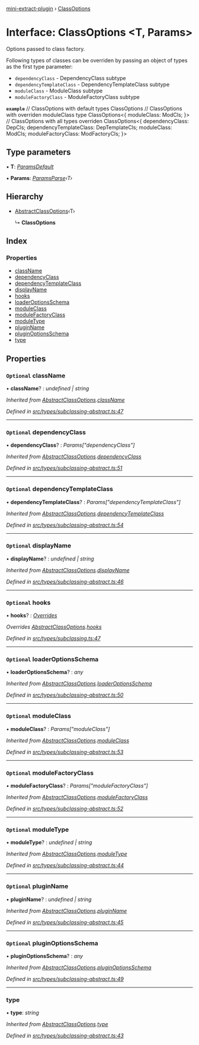 [mini-extract-plugin](../README.md) › [ClassOptions](classoptions.md)

# Interface: ClassOptions <**T, Params**>

Options passed to class factory.

Following types of classes can be overriden by passing an object of types as
the first type parameter:
- `dependencyClass` - DependencyClass subtype
- `dependencyTemplateClass` - DependencyTemplateClass subtype
- `moduleClass` - ModuleClass subtype
- `moduleFactoryClass` - ModuleFactoryClass subtype

**`example`** 
// ClassOptions with default types
ClassOptions
// ClassOptions with overriden moduleClass type
ClassOptions<{
  moduleClass: ModCls;
}>
// ClassOptions with all types overriden
ClassOptions<{
  dependencyClass: DepCls;
  dependencyTemplateClass: DepTemplateCls;
  moduleClass: ModCls;
  moduleFactoryClass: ModFactoryCls;
}>

## Type parameters

▪ **T**: *[ParamsDefault](paramsdefault.md)*

▪ **Params**: *[ParamsParse](../README.md#paramsparse)‹T›*

## Hierarchy

* [AbstractClassOptions](abstractclassoptions.md)‹T›

  ↳ **ClassOptions**

## Index

### Properties

* [className](classoptions.md#optional-classname)
* [dependencyClass](classoptions.md#optional-dependencyclass)
* [dependencyTemplateClass](classoptions.md#optional-dependencytemplateclass)
* [displayName](classoptions.md#optional-displayname)
* [hooks](classoptions.md#optional-hooks)
* [loaderOptionsSchema](classoptions.md#optional-loaderoptionsschema)
* [moduleClass](classoptions.md#optional-moduleclass)
* [moduleFactoryClass](classoptions.md#optional-modulefactoryclass)
* [moduleType](classoptions.md#optional-moduletype)
* [pluginName](classoptions.md#optional-pluginname)
* [pluginOptionsSchema](classoptions.md#optional-pluginoptionsschema)
* [type](classoptions.md#type)

## Properties

### `Optional` className

• **className**? : *undefined | string*

*Inherited from [AbstractClassOptions](abstractclassoptions.md).[className](abstractclassoptions.md#optional-classname)*

*Defined in [src/types/subclassing-abstract.ts:47](https://github.com/JuroOravec/mini-extract-plugin/blob/a152a2a/src/types/subclassing-abstract.ts#L47)*

___

### `Optional` dependencyClass

• **dependencyClass**? : *Params["dependencyClass"]*

*Inherited from [AbstractClassOptions](abstractclassoptions.md).[dependencyClass](abstractclassoptions.md#optional-dependencyclass)*

*Defined in [src/types/subclassing-abstract.ts:51](https://github.com/JuroOravec/mini-extract-plugin/blob/a152a2a/src/types/subclassing-abstract.ts#L51)*

___

### `Optional` dependencyTemplateClass

• **dependencyTemplateClass**? : *Params["dependencyTemplateClass"]*

*Inherited from [AbstractClassOptions](abstractclassoptions.md).[dependencyTemplateClass](abstractclassoptions.md#optional-dependencytemplateclass)*

*Defined in [src/types/subclassing-abstract.ts:54](https://github.com/JuroOravec/mini-extract-plugin/blob/a152a2a/src/types/subclassing-abstract.ts#L54)*

___

### `Optional` displayName

• **displayName**? : *undefined | string*

*Inherited from [AbstractClassOptions](abstractclassoptions.md).[displayName](abstractclassoptions.md#optional-displayname)*

*Defined in [src/types/subclassing-abstract.ts:46](https://github.com/JuroOravec/mini-extract-plugin/blob/a152a2a/src/types/subclassing-abstract.ts#L46)*

___

### `Optional` hooks

• **hooks**? : *[Overrides](../README.md#overrides)*

*Overrides [AbstractClassOptions](abstractclassoptions.md).[hooks](abstractclassoptions.md#optional-hooks)*

*Defined in [src/types/subclassing.ts:47](https://github.com/JuroOravec/mini-extract-plugin/blob/a152a2a/src/types/subclassing.ts#L47)*

___

### `Optional` loaderOptionsSchema

• **loaderOptionsSchema**? : *any*

*Inherited from [AbstractClassOptions](abstractclassoptions.md).[loaderOptionsSchema](abstractclassoptions.md#optional-loaderoptionsschema)*

*Defined in [src/types/subclassing-abstract.ts:50](https://github.com/JuroOravec/mini-extract-plugin/blob/a152a2a/src/types/subclassing-abstract.ts#L50)*

___

### `Optional` moduleClass

• **moduleClass**? : *Params["moduleClass"]*

*Inherited from [AbstractClassOptions](abstractclassoptions.md).[moduleClass](abstractclassoptions.md#optional-moduleclass)*

*Defined in [src/types/subclassing-abstract.ts:53](https://github.com/JuroOravec/mini-extract-plugin/blob/a152a2a/src/types/subclassing-abstract.ts#L53)*

___

### `Optional` moduleFactoryClass

• **moduleFactoryClass**? : *Params["moduleFactoryClass"]*

*Inherited from [AbstractClassOptions](abstractclassoptions.md).[moduleFactoryClass](abstractclassoptions.md#optional-modulefactoryclass)*

*Defined in [src/types/subclassing-abstract.ts:52](https://github.com/JuroOravec/mini-extract-plugin/blob/a152a2a/src/types/subclassing-abstract.ts#L52)*

___

### `Optional` moduleType

• **moduleType**? : *undefined | string*

*Inherited from [AbstractClassOptions](abstractclassoptions.md).[moduleType](abstractclassoptions.md#optional-moduletype)*

*Defined in [src/types/subclassing-abstract.ts:44](https://github.com/JuroOravec/mini-extract-plugin/blob/a152a2a/src/types/subclassing-abstract.ts#L44)*

___

### `Optional` pluginName

• **pluginName**? : *undefined | string*

*Inherited from [AbstractClassOptions](abstractclassoptions.md).[pluginName](abstractclassoptions.md#optional-pluginname)*

*Defined in [src/types/subclassing-abstract.ts:45](https://github.com/JuroOravec/mini-extract-plugin/blob/a152a2a/src/types/subclassing-abstract.ts#L45)*

___

### `Optional` pluginOptionsSchema

• **pluginOptionsSchema**? : *any*

*Inherited from [AbstractClassOptions](abstractclassoptions.md).[pluginOptionsSchema](abstractclassoptions.md#optional-pluginoptionsschema)*

*Defined in [src/types/subclassing-abstract.ts:49](https://github.com/JuroOravec/mini-extract-plugin/blob/a152a2a/src/types/subclassing-abstract.ts#L49)*

___

###  type

• **type**: *string*

*Inherited from [AbstractClassOptions](abstractclassoptions.md).[type](abstractclassoptions.md#type)*

*Defined in [src/types/subclassing-abstract.ts:43](https://github.com/JuroOravec/mini-extract-plugin/blob/a152a2a/src/types/subclassing-abstract.ts#L43)*
